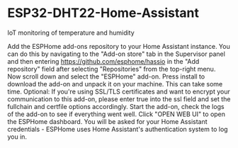 # ESP32-DHT22-Home-Assistant

IoT monitoring of temperature and humidity

Add the ESPHome add-ons repository to your Home Assistant instance. You can do this by navigating to the "Add-on store" tab in the Supervisor panel and then entering https://github.com/esphome/hassio in the "Add repository" field after selecting "Repositories" from the top-right menu.
Now scroll down and select the "ESPHome" add-on.
Press install to download the add-on and unpack it on your machine. This can take some time.
Optional: If you're using SSL/TLS certificates and want to encrypt your communication to this add-on, please enter true into the ssl field and set the fullchain and certfile options accordingly.
Start the add-on, check the logs of the add-on to see if everything went well.
Click "OPEN WEB UI" to open the ESPHome dashboard. You will be asked for your Home Assistant credentials - ESPHome uses Home Assistant's authentication system to log you in.
